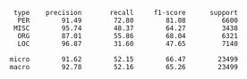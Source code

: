                 type    precision       recall     f1-score      support
                 PER        91.49        72.80        81.08         6600
                MISC        95.74        48.37        64.27         3438
                 ORG        87.01        55.86        68.04         6321
                 LOC        96.87        31.60        47.65         7140

               micro        91.62        52.15        66.47        23499
               macro        92.78        52.16        65.26        23499